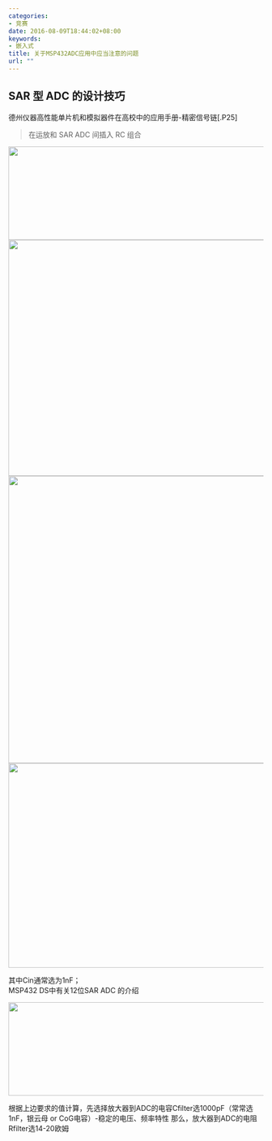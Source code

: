 ```yaml
---
categories:
- 竞赛
date: 2016-08-09T18:44:02+08:00
keywords:
- 嵌入式
title: 关于MSP432ADC应用中应当注意的问题
url: ""
---
```


## SAR 型 ADC 的设计技巧

德州仪器高性能单片机和模拟器件在高校中的应用手册-精密信号链[.P25]
<br/>

> 在运放和 SAR ADC 间插入 RC 组合

<div>
    <img src="/media/note_img/1_1_MSP432ADC.jpg" width="609px" height="184px"/>
    <img src="/media/note_img/1_2_MSP432ADC.jpg" width="624px" height="465px"/>
	<img src="/media/note_img/1_3_MSP432ADC.jpg" width="609px" height="566px"/>
	<img src="/media/note_img/1_4_MSP432ADC.jpg" width="690px" height="403px"/> 
</div>


其中Cin通常选为1nF；
<br/>
MSP432 DS中有关12位SAR ADC 的介绍
<div>
    <img src="/media/note_img/1_5_MSP432ADC.jpg" width="609px" height="184px"/>
</div>

根据上边要求的值计算，先选择放大器到ADC的电容Cfilter选1000pF（常常选1nF，银云母 or 
CoG电容）-稳定的电压、频率特性 那么，放大器到ADC的电阻Rfilter选14-20欧姆

<br/>
<br/>
<br/>